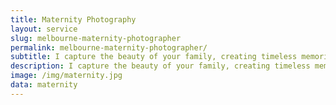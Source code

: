 ```yaml
---
title: Maternity Photography
layout: service
slug: melbourne-maternity-photographer
permalink: melbourne-maternity-photographer/
subtitle: I capture the beauty of your family, creating timeless memories that you'll cherish forever.
description: I capture the beauty of your family, creating timeless memories that you'll cherish forever.
image: /img/maternity.jpg
data: maternity
---
```


<!-- This page uses the maternity.yaml data file for content -->
